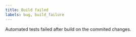 ```yaml
---
title: Build failed
labels: bug, build_failure
---
```

Automated tests failed after build on the commited changes.
